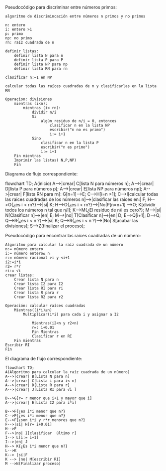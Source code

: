 Pseudocódigo para discriminar entre números primos:
```
algoritmo de discrimincación entre números n primos y no primos

n: entero
i: entero >1
p: primo
np: no primo
rn: raíz cuadrada de n

definir listas:
    definir lista N para n
    definir lista P para P
    definir lista NP para np
    definir lista RN para rn

clasificar n:=1 en NP

calcular todas las raíces cuadradas de n y clasificarlas en la lista RN

Operacion: divisiones
    mientras (i<n):
        mientras (i< rn):
            dividir n/i
            Si 
                algún residuo de n/i = 0, entonces 
                    clasificar n en la lista NP
                    escribir("n no es primo") 
                    i:= i+1
            Sino    
                clasificar n en la lista P
                escribir("n es primo")
                i:= i+1
    Fin mientras
    Imprimir las listas( N,P,NP)
    Fin
```
Diagrama de flujo correspondiente:

flowchart TD;
    A(inicio)
    A-->|crear| C[lista N para números n];
    A-->|crear| D[lista P para números p];
    A-->|crear| E[lista NP para números np];
    A-->|crear| F[lista RN para rn]:
    G[n=1]-->E;
    C-->H[i=n >1];
    C-->I[calcular todas las raices cuadradas de los números n]-->|clasificar las raíces en:| F;
    H-->O{¿es i < rn?}-->|sí| K;
    H-->O{¿es i < rn?}-->|No|P[n=n+1] -->O;
    K[dividir todos los números n tal que n/i];
    K-->M{¿El residuo de n/i es cero?};
    M-->|sí| N[Clasificar n]-->|en| E;
    M-->|no| T[Clasificar n]-->|en| D;
    E-->Q[i+1];
    D-->Q;
    Q-->R{¿es i < n ?}-->|sí| K;
     Q-->R{¿es i < n ?}-->|No| S[acabar las divisiones];
     S-->Z(finalizar el proceso);

Pseudocódigo para encontrar las raíces cuadradas de un número:
```
Algoritmo para calcular la raíz cuadrada de un número
n:= número entero
i:= número entero≤ n
r:= número racional >i y <i+1
i2:=i*i
r2= r*r
ri:= √i
crear listas:
    Crear lista N para n
    Crear lista I2 para I2
    Crear lista RI para ri
    Crear lista R para r
    Crear lista R2 para r2

Operación: calcular raíces cuadradas
    Mientras((i*i)≤n)
        Multiplicar(i*i) para cada i y asignar a I2

            Mientras(i2<n y r2<n)
            r=: i+0.01
            Fin Mientras
            Clasificar r en RI
    Fin mientras
Escribir RI
Fin

```
El diagrama de flujo correspondiente:

```mermaid
flowchart TD;
A(Algoritmo para calcular la raíz cuadrada de un número)
A-->|crear| B[Lista N para n]
A-->|crear| C[Lista i para i< n]
A-->|crear| D[Lista R para r]
A-->|crear| J[Lista RI para √i ]

D-->G[r= r menor que i+1 y mayor que i]
A-->|crear| E[Lista I2 para i*i]

B-->F{¿es i*i menor que n?}
C-->F{¿es i*i menor que n?}
E-->F{¿son i*i y r*r menores que n?}
F-->|sí| H[r= i+0.01]
H-->F
F-->|no| I[clasificar  último r]
I--> L[i:= i+1]
I-->|en| J
H--> K{¿Es i*i menor que n?}
L-->K
K--> |sí|F
K --> |no| M[escribir RI]
M -->N(Finalizar proceso)
```
